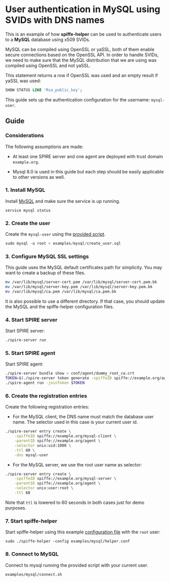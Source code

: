 # User authentication in MySQL using SVIDs with DNS names

This is an example of how **spiffe-helper** can be used to authenticate users to a **MySQL** database using x509 SVIDs.

MySQL can be compiled using OpenSSL or yaSSL, both of them enable secure connections based on the OpenSSL API.
In order to handle SVIDs, we need to make sure that the MySQL distribution that we are using was compiled using OpenSSL and not yaSSL.

This statement returns a row if OpenSSL was used and an empty result if yaSSL was used:

```sql
SHOW STATUS LIKE 'Rsa_public_key';
```

This guide sets up the authentication configuration for the username: `mysql-user`.

## Guide

### Considerations
The following assumptions are made:
+ At least one SPIRE server and one agent are deployed with trust domain `example.org`.

+ Mysql 8.0 is used in this guide but each step should be easily applicable to other versions as well.

### 1. Install MySQL
Install [MySQL](https://dev.mysql.com/doc/mysql-installation-excerpt/8.0/en/) and make sure the service is up running.
```
service mysql status
```

### 2. Create the user
Create the `mysql-user` using the [provided script](create_user.sql).
```sql
sudo mysql -u root < examples/mysql/create_user.sql
```

### 3. Configure MySQL SSL settings
This guide uses the MySQL default certificates path for simplicity. You may want to create a backup of these files.

```bash
mv /var/lib/mysql/server-cert.pem /var/lib/mysql/server-cert.pem.bk
mv /var/lib/mysql/server-key.pem /var/lib/mysql/server-key.pem.bk
mv /var/lib/mysql/ca.pem /var/lib/mysql/ca.pem.bk
```

It is also possible to use a different directory. If that case, you should update the MySQL and the spiffe-helper configuration files.

### 4. Start SPIRE server
Start SPIRE server:
```bash
./spire-server run
```

### 5. Start SPIRE agent
Start SPIRE agent:
```bash
./spire-server bundle show > conf/agent/dummy_root_ca.crt
TOKEN=$(./spire-server token generate -spiffeID spiffe://example.org/agent)| awk '{print $2}')
./spire-agent run -joinToken $TOKEN
```

### 6. Create the registration entries
Create the following registration entries:

+ For the MySQL client, the DNS name must match the database user name. The selector used in this case is your current user id.
```bash
./spire-server entry create \
    -spiffeID spiffe://example.org/mysql-client \
    -parentID spiffe://example.org/agent \
    -selector unix:uid:1000 \
    -ttl 60 \
    -dns mysql-user
```

+ For the MySQL server, we use the root user name as selector:
```bash
./spire-server entry create \
    -spiffeID spiffe://example.org/mysql-server \
    -parentID spiffe://example.org/agent \
    -selector unix:user:root \
    -ttl 60
```

Note that `ttl` is lowered to 60 seconds in both cases just for demo purposes.


### 7. Start spiffe-helper
Start spiffe-helper using this example [configuration file](examples/mysql/helper.conf) with the `root` user:

```
sudo ./spiffe-helper -config examples/mysql/helper.conf
```

### 8. Connect to MySQL
Connect to mysql running the provided script with your current user.
```
examples/mysql/connect.sh
```
